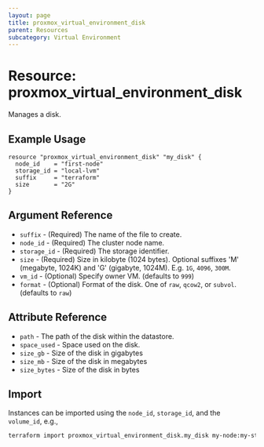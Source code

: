 ```yaml
---
layout: page
title: proxmox_virtual_environment_disk
parent: Resources
subcategory: Virtual Environment
---
```


# Resource: proxmox_virtual_environment_disk

Manages a disk.

## Example Usage

```hcl
resource "proxmox_virtual_environment_disk" "my_disk" {
  node_id    = "first-node"
  storage_id = "local-lvm"
  suffix     = "terraform"
  size       = "2G"
}
```

## Argument Reference

- `suffix` - (Required) The name of the file to create.
- `node_id` - (Required) The cluster node name.
- `storage_id` - (Required) The storage identifier.
- `size` - (Required) Size in kilobyte (1024 bytes). Optional suffixes 'M' (megabyte, 1024K) and 'G' (gigabyte, 1024M). E.g. `1G`, `4096`, `300M`.
- `vm_id` - (Optional) Specify owner VM. (defaults to `999`)
- `format` - (Optional) Format of the disk. One of `raw`, `qcow2`, or `subvol`. (defaults to `raw`)

## Attribute Reference

- `path` - The path of the disk within the datastore.
- `space_used` - Space used on the disk.
- `size_gb` - Size of the disk in gigabytes
- `size_mb` - Size of the disk in megabytes
- `size_bytes` - Size of the disk in bytes

## Import

Instances can be imported using the `node_id`, `storage_id`, and the `volume_id`, e.g.,

```bash
terraform import proxmox_virtual_environment_disk.my_disk my-node:my-storage:vm-999-myvolume
```
